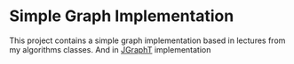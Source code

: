 # Simple Graph Implementation

This project contains a simple graph implementation based in lectures from my algorithms classes. 
And in [JGraphT](https://jgrapht.org/) implementation